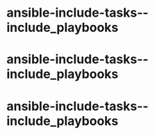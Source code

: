 # ansible-include-tasks--include_playbooks
# ansible-include-tasks--include_playbooks
# ansible-include-tasks--include_playbooks
